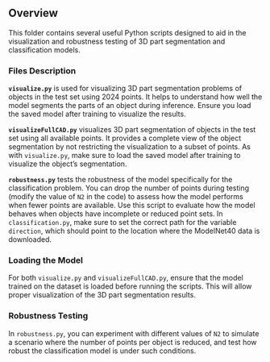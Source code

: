 
## Overview
This folder contains several useful Python scripts designed to aid in the visualization and robustness testing of 3D part segmentation and classification models.

### Files Description

**`visualize.py`** is used for visualizing 3D part segmentation problems of objects in the test set using 2024 points. It helps to understand how well the model segments the parts of an object during inference. Ensure you load the saved model after training to visualize the results.

**`visualizeFullCAD.py`** visualizes 3D part segmentation of objects in the test set using all available points. It provides a complete view of the object segmentation by not restricting the visualization to a subset of points. As with `visualize.py`, make sure to load the saved model after training to visualize the object’s segmentation.

**`robustness.py`** tests the robustness of the model specifically for the classification problem. You can drop the number of points during testing (modify the value of `N2` in the code) to assess how the model performs when fewer points are available. Use this script to evaluate how the model behaves when objects have incomplete or reduced point sets. In `classification.py`, make sure to set the correct path for the variable `direction`, which should point to the location where the ModelNet40 data is downloaded.

### Loading the Model
For both `visualize.py` and `visualizeFullCAD.py`, ensure that the model trained on the dataset is loaded before running the scripts. This will allow proper visualization of the 3D part segmentation results.

### Robustness Testing
In `robustness.py`, you can experiment with different values of `N2` to simulate a scenario where the number of points per object is reduced, and test how robust the classification model is under such conditions.


